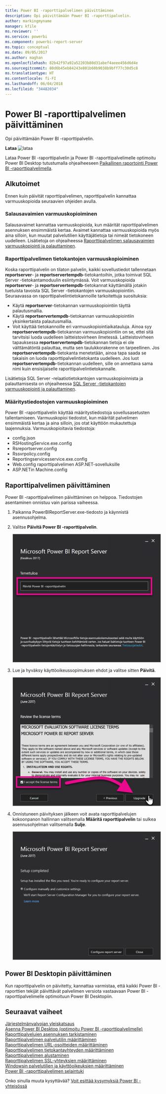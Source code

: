 ```yaml
---
title: Power BI -raporttipalvelimen päivittäminen
description: Opi päivittämään Power BI -raporttipalvelin.
author: markingmyname
manager: kfile
ms.reviewer: ''
ms.service: powerbi
ms.component: powerbi-report-server
ms.topic: conceptual
ms.date: 09/05/2017
ms.author: maghan
ms.openlocfilehash: 82b42f97a92a52203b80d31abef4aeee456d6d4e
ms.sourcegitcommit: 80d6b45eb84243e801b60b9038b9bff77c30d5c8
ms.translationtype: HT
ms.contentlocale: fi-FI
ms.lasthandoff: 06/04/2018
ms.locfileid: "34482034"
---
```

# <a name="upgrade-power-bi-report-server"></a>Power BI -raporttipalvelimen päivittäminen
Opi päivittämään Power BI -raporttipalvelin.

 **Lataa** ![lataa](media/upgrade/download.png "lataa")

Lataa Power BI -raporttipalvelin ja Power BI -raporttipalvelimelle optimoitu Power BI Desktop tutustumalla ohjeaiheeseen [Paikallinen raportointi Power BI -raporttipalvelimella](https://powerbi.microsoft.com/report-server/).

## <a name="before-you-begin"></a>Alkutoimet
Ennen kuin päivität raporttipalvelimen, raporttipalvelin kannattaa varmuuskopioida seuraavien ohjeiden avulla.

### <a name="backing-up-the-encryption-keys"></a>Salausavaimien varmuuskopioiminen
Salausavaimet kannattaa varmuuskopioida, kun määrität raporttipalvelimen asennuksen ensimmäistä kertaa. Avaimet kannattaa varmuuskopioida myös aina silloin, kun muutat palvelutilien käyttäjätietoja tai nimeät tietokoneen uudelleen. Lisätietoja on ohjeaiheessa [Raporttipalvelimen salausavaimien varmuuskopiointi ja palauttaminen](https://docs.microsoft.com/sql/reporting-services/install-windows/ssrs-encryption-keys-back-up-and-restore-encryption-keys).

### <a name="backing-up-the-report-server-databases"></a>Raporttipalvelimen tietokantojen varmuuskopioiminen
Koska raporttipalvelin on tilaton palvelin, kaikki sovellustiedot tallennetaan **reportserver**- ja **reportservertempdb**-tietokantoihin, jotka toimivat SQL Server -tietokantamoduulin esiintymässä. Voit varmuuskopioida **reportserver**- ja **reportservertempdb**-tietokannat käyttämällä jotakin tuetuista tavoista SQL Server -tietokantojen varmuuskopiointiin. Seuraavassa on raporttipalvelintietokannoille tarkoitettuja suosituksia:

* Käytä **reportserver**-tietokannan varmuuskopiointiin täyttä palautusmallia.
* Käytä **reportservertempdb**-tietokannan varmuuskopiointiin yksinkertaista palautusmallia.
* Voit käyttää tietokannoille eri varmuuskopiointiaikatauluja. Ainoa syy **reportservertempdb**-tietokannan varmuuskopiointiin on se, ettei sitä tarvitsisi luoda uudelleen laitteistovirheen ilmetessä. Laitteistovirheen tapauksessa **reportservertempdb**-tietokannan tietoja ei ole välttämätöntä palauttaa, mutta sen taulukkorakenne on tarpeellinen. Jos **reportservertempdb**-tietokanta menetetään, ainoa tapa saada se takaisin on luoda raporttipalvelintietokanta uudelleen. Jos luot **reportservertempdb**-tietokannan uudelleen, sille on annettava sama nimi kuin ensisijaiselle raporttipalvelintietokannalle.

Lisätietoja SQL Server -relaatiotietokantojen varmuuskopioinnista ja palauttamisesta on ohjeaiheessa [SQL Server -tietokantojen varmuuskopiointi ja palauttaminen](https://docs.microsoft.com/sql/relational-databases/backup-restore/back-up-and-restore-of-sql-server-databases).

### <a name="backing-up-the-configuration-files"></a>Määritystiedostojen varmuuskopioiminen
Power BI -raporttipalvelin käyttää määritystiedostoja sovellusasetusten tallentamiseen. Varmuuskopioi tiedostot, kun määrität palvelimen ensimmäistä kertaa ja aina silloin, jos otat käyttöön mukautettuja laajennuksia. Varmuuskopioitavia tiedostoja:

* config.json
* RSHostingService.exe.config
* Rsreportserver.config
* Rssvrpolicy.config
* Reportingservicesservice.exe.config
* Web.config raporttipalvelimen ASP.NET-sovelluksille
* ASP.NETin Machine.config

## <a name="upgrade-the-report-server"></a>Raporttipalvelimen päivittäminen
Power BI -raporttipalvelimen päivittäminen on helppoa. Tiedostojen asentaminen onnistuu vain parissa vaiheessa.

1. Paikanna PowerBIReportServer.exe-tiedosto ja käynnistä asennusohjelma.
2. Valitse **Päivitä Power BI -raporttipalvelin**.
   
    ![](media/upgrade/reportserver-upgrade1.png "Päivitä Power BI -raporttipalvelin")
3. Lue ja hyväksy käyttöoikeussopimuksen ehdot ja valitse sitten **Päivitä**.
   
    ![](media/upgrade/reportserver-upgrade-eula.png "Käyttöoikeussopimus")
4. Onnistuneen päivityksen jälkeen voit avata raporttipalvelujen kokoonpanon hallinnan valitsemalla **Määritä raporttipalvelin** tai sulkea asennusohjelman valitsemalla **Sulje**.
   
    ![](media/upgrade/reportserver-upgrade-configure.png)

## <a name="upgrade-power-bi-desktop"></a>Power BI Desktopin päivittäminen
Kun raporttipalvelin on päivitetty, kannattaa varmistaa, että kaikki Power BI -raporttien tekijät päivittävät palvelimen versiota vastaavaan Power BI -raporttipalvelimelle optimoituun Power BI Desktopiin.

## <a name="next-steps"></a>Seuraavat vaiheet
[Järjestelmänvalvojan yleiskatsaus](admin-handbook-overview.md)  
[Asenna Power BI Desktop (optimoitu Power BI -raporttipalvelimelle)](install-powerbi-desktop.md)  
[Raporttipalvelujen asennuksen tarkistaminen](https://docs.microsoft.com/sql/reporting-services/install-windows/verify-a-reporting-services-installation)  
[Raporttipalvelimen palvelutilin määrittäminen](https://docs.microsoft.com/sql/reporting-services/install-windows/configure-the-report-server-service-account-ssrs-configuration-manager)  
[Raporttipalvelimen URL-osoitteiden määrittäminen](https://docs.microsoft.com/sql/reporting-services/install-windows/configure-report-server-urls-ssrs-configuration-manager)  
[Raporttipalvelimen tietokantayhteyden määrittäminen](https://docs.microsoft.com/sql/reporting-services/install-windows/configure-a-report-server-database-connection-ssrs-configuration-manager)  
[Raporttipalvelimen alustaminen](https://docs.microsoft.com/sql/reporting-services/install-windows/ssrs-encryption-keys-initialize-a-report-server)  
[Raporttipalvelimen SSL-yhteyksien määrittäminen](https://docs.microsoft.com/sql/reporting-services/security/configure-ssl-connections-on-a-native-mode-report-server)  
[Windowsin palvelutilien ja käyttöoikeuksien määrittäminen](https://docs.microsoft.com/sql/database-engine/configure-windows/configure-windows-service-accounts-and-permissions)  
[Power BI -raporttipalvelimen selaintuki](browser-support.md)

Onko sinulla muuta kysyttävää? [Voit esittää kysymyksiä Power BI -yhteisössä](https://community.powerbi.com/)

